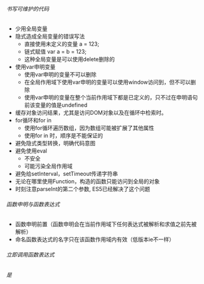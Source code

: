 ###### 书写可维护的代码

* 少用全局变量
* 隐式造成全局变量的错误写法
	* 直接使用未定义的变量   a = 123;
	* 链式赋值 var a = b = 123;
	* 这种全局变量是可以使用delete删除的
* 使用var申明变量
	* 使用var申明的变量不可以删除
	* 在全局作用域下使用var申明的变量可以使用window访问到，但不可以删除
	* 使用var申明的变量在整个当前作用域下都是已定义的，只不过在申明语句	前该变量的值是undefined
* 缓存对象访问结果，尤其是访问DOM对象以及在循环中检索时。
* for循环和for in
	* 使用for循环遍历数组，因为数组可能被扩展了其他属性
	* 使用for in 时，顺序是不能保证的
* 避免隐式类型转换，明确代码意图
* 避免使用eval
	* 不安全
	* 可能污染全局作用域
* 避免给setInterval，setTimeout传递字符串
* 无论在哪里使用Function，构造的函数只能访问到全局的对象
* 时刻注意parseInt的第二个参数, ES5已经解决了这个问题

###### 函数申明与函数表达式
* 函数申明前置（函数申明会在当前作用域下任何表达式被解析和求值之前先被解析）
* 命名函数表达式的名字只在该函数作用域内有效（低版本ie不一样）

###### 立即调用函数表达式

###### 是


